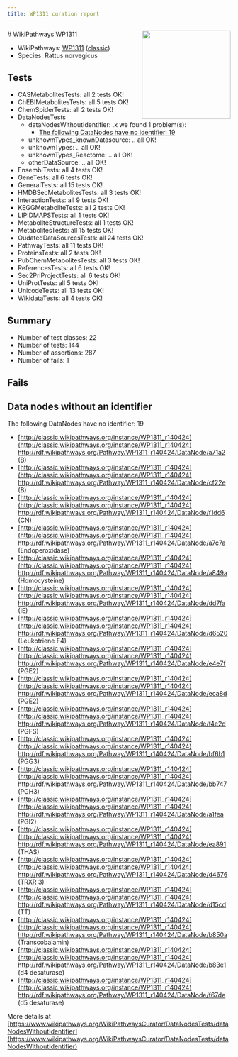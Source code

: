 ```yaml
---
title: WP1311 curation report
---
```


<img style="float: right; width: 200px" src="https://upload.wikimedia.org/wikipedia/commons/thumb/8/83/Wplogo_with_text_500.png/640px-Wplogo_with_text_500.png" />
# WikiPathways WP1311

* WikiPathways: [WP1311](https://wikipathways.org/pathways/WP1311) ([classic](https://classic.wikipathways.org/instance/WP1311))
* Species: Rattus norvegicus
## Tests
* CASMetabolitesTests: all 2 tests OK!
* ChEBIMetabolitesTests: all 5 tests OK!
* ChemSpiderTests: all 2 tests OK!
* DataNodesTests
    * dataNodesWithoutIdentifier: .x we found 1 problem(s):
        * [The following DataNodes have no identifier: 19](#8792c499)
    * unknownTypes_knownDatasource: .. all OK!
    * unknownTypes: .. all OK!
    * unknownTypes_Reactome: .. all OK!
    * otherDataSource: .. all OK!
* EnsemblTests: all 4 tests OK!
* GeneTests: all 6 tests OK!
* GeneralTests: all 15 tests OK!
* HMDBSecMetabolitesTests: all 3 tests OK!
* InteractionTests: all 9 tests OK!
* KEGGMetaboliteTests: all 2 tests OK!
* LIPIDMAPSTests: all 1 tests OK!
* MetaboliteStructureTests: all 1 tests OK!
* MetabolitesTests: all 15 tests OK!
* OudatedDataSourcesTests: all 24 tests OK!
* PathwayTests: all 11 tests OK!
* ProteinsTests: all 2 tests OK!
* PubChemMetabolitesTests: all 3 tests OK!
* ReferencesTests: all 6 tests OK!
* Sec2PriProjectTests: all 6 tests OK!
* UniProtTests: all 5 tests OK!
* UnicodeTests: all 13 tests OK!
* WikidataTests: all 4 tests OK!


## Summary

* Number of test classes: 22
* Number of tests: 144
* Number of assertions: 287
* Number of fails: 1

## Fails

<a name="8792c499" />

## Data nodes without an identifier

The following DataNodes have no identifier: 19

* [http://classic.wikipathways.org/instance/WP1311_r140424](http://classic.wikipathways.org/instance/WP1311_r140424) http://rdf.wikipathways.org/Pathway/WP1311_r140424/DataNode/a71a2 (B)
* [http://classic.wikipathways.org/instance/WP1311_r140424](http://classic.wikipathways.org/instance/WP1311_r140424) http://rdf.wikipathways.org/Pathway/WP1311_r140424/DataNode/cf22e (B)
* [http://classic.wikipathways.org/instance/WP1311_r140424](http://classic.wikipathways.org/instance/WP1311_r140424) http://rdf.wikipathways.org/Pathway/WP1311_r140424/DataNode/f1dd6 (CN)
* [http://classic.wikipathways.org/instance/WP1311_r140424](http://classic.wikipathways.org/instance/WP1311_r140424) http://rdf.wikipathways.org/Pathway/WP1311_r140424/DataNode/a7c7a (Endoperoxidase)
* [http://classic.wikipathways.org/instance/WP1311_r140424](http://classic.wikipathways.org/instance/WP1311_r140424) http://rdf.wikipathways.org/Pathway/WP1311_r140424/DataNode/a849a (Homocysteine)
* [http://classic.wikipathways.org/instance/WP1311_r140424](http://classic.wikipathways.org/instance/WP1311_r140424) http://rdf.wikipathways.org/Pathway/WP1311_r140424/DataNode/dd7fa (IE)
* [http://classic.wikipathways.org/instance/WP1311_r140424](http://classic.wikipathways.org/instance/WP1311_r140424) http://rdf.wikipathways.org/Pathway/WP1311_r140424/DataNode/d6520 (Leukotriene F4)
* [http://classic.wikipathways.org/instance/WP1311_r140424](http://classic.wikipathways.org/instance/WP1311_r140424) http://rdf.wikipathways.org/Pathway/WP1311_r140424/DataNode/e4e7f (PGE2)
* [http://classic.wikipathways.org/instance/WP1311_r140424](http://classic.wikipathways.org/instance/WP1311_r140424) http://rdf.wikipathways.org/Pathway/WP1311_r140424/DataNode/eca8d (PGE2)
* [http://classic.wikipathways.org/instance/WP1311_r140424](http://classic.wikipathways.org/instance/WP1311_r140424) http://rdf.wikipathways.org/Pathway/WP1311_r140424/DataNode/f4e2d (PGFS)
* [http://classic.wikipathways.org/instance/WP1311_r140424](http://classic.wikipathways.org/instance/WP1311_r140424) http://rdf.wikipathways.org/Pathway/WP1311_r140424/DataNode/bf6b1 (PGG3)
* [http://classic.wikipathways.org/instance/WP1311_r140424](http://classic.wikipathways.org/instance/WP1311_r140424) http://rdf.wikipathways.org/Pathway/WP1311_r140424/DataNode/bb747 (PGH3)
* [http://classic.wikipathways.org/instance/WP1311_r140424](http://classic.wikipathways.org/instance/WP1311_r140424) http://rdf.wikipathways.org/Pathway/WP1311_r140424/DataNode/a1fea (PGI2)
* [http://classic.wikipathways.org/instance/WP1311_r140424](http://classic.wikipathways.org/instance/WP1311_r140424) http://rdf.wikipathways.org/Pathway/WP1311_r140424/DataNode/ea891 (THAS)
* [http://classic.wikipathways.org/instance/WP1311_r140424](http://classic.wikipathways.org/instance/WP1311_r140424) http://rdf.wikipathways.org/Pathway/WP1311_r140424/DataNode/d4676 (TRXR 3)
* [http://classic.wikipathways.org/instance/WP1311_r140424](http://classic.wikipathways.org/instance/WP1311_r140424) http://rdf.wikipathways.org/Pathway/WP1311_r140424/DataNode/d15cd (TT)
* [http://classic.wikipathways.org/instance/WP1311_r140424](http://classic.wikipathways.org/instance/WP1311_r140424) http://rdf.wikipathways.org/Pathway/WP1311_r140424/DataNode/b850a (Transcobalamin)
* [http://classic.wikipathways.org/instance/WP1311_r140424](http://classic.wikipathways.org/instance/WP1311_r140424) http://rdf.wikipathways.org/Pathway/WP1311_r140424/DataNode/b83e1 (d4 desaturase)
* [http://classic.wikipathways.org/instance/WP1311_r140424](http://classic.wikipathways.org/instance/WP1311_r140424) http://rdf.wikipathways.org/Pathway/WP1311_r140424/DataNode/f67de (d5 desaturase)


More details at [https://www.wikipathways.org/WikiPathwaysCurator/DataNodesTests/dataNodesWithoutIdentifier](https://www.wikipathways.org/WikiPathwaysCurator/DataNodesTests/dataNodesWithoutIdentifier)

